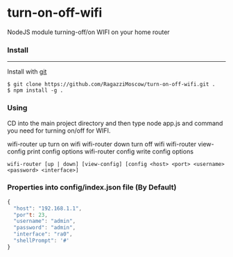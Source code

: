 # turn-on-off-wifi
NodeJS module turning-off/on WIFI on your home router
### Install
---
Install with [git](https://git-scm.com/)
```
$ git clone https://github.com/RagazziMoscow/turn-on-off-wifi.git .
$ npm install -g .
```
### Using
CD into the main project directory and then type node app.js and command you need for turning on/off for WIFI.

wifi-router up           turn on wifi
wifi-router down         turn off wifi
wifi-router view-config  print config options
wifi-router config       write config options
```
wifi-router [up | down] [view-config] [config <host> <port> <username> <password> <interface>]
```

### Properties into config/index.json file (By Default)

```javascript
{
  "host": "192.168.1.1",
  "por"t: 23,
  "username": "admin",
  "password": "admin",
  "interface": "ra0",
  "shellPrompt": '#'
}
```
